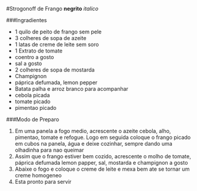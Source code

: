 #Strogonoff de Frango
**negrito**
_italico_

###Ingradientes
 - 1 quilo de peito de frango sem pele
 - 3 colheres de sopa de azeite
 - 1 latas de creme de leite sem soro
 - 1 Extrato de tomate
 - coentro a gosto
 - sal a gosto
 - 2 colheres de sopa de mostarda
 - Champignon
 - páprica defumada, lemon pepper
 - Batata palha e arroz branco para acompanhar
 - cebola picada
 - tomate picado
 - pimentao picado

###Modo de Preparo

1. Em uma panela a fogo medio, acrescente o azeite cebola, alho, pimentao, tomate e refogue. Logo em 
seguida coloque o frango picado em cubos na panela, água e deixe cozinhar, sempre dando uma olhadinha 
para nao queimar
2. Assim que o frango estiver bem cozido, acrescente o molho de tomate, páprica defumada lemon papper, sal,  mostarda e 
champignon a gosto
3. Abaixe o fogo e coloque o creme de leite e mexa bem ate se tornar um creme homogeneo
4. Esta pronto para servir

